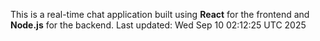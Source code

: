 This is a real-time chat application built using **React** for the frontend and **Node.js** for the backend.
Last updated: Wed Sep 10 02:12:25 UTC 2025
